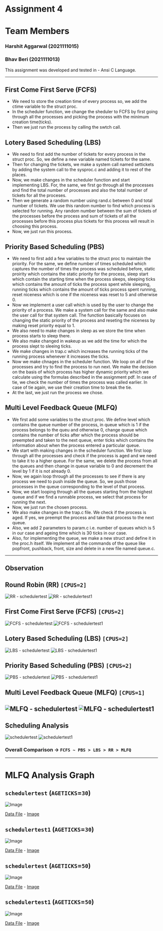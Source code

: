 # Assignment 4

# Team Members

### Harshit Aggarwal (2021111015)

### Bhav Beri (2021111013)

This assignment was developed and tested in - Ansi C Language.

----

## First Come First Serve (FCFS)

-   We need to store the creation time of every process so, we add the ctime variable to the struct proc.
-   In the scheduler function, we change the sheduler to FCFS by first going through all the processes and picking the process with the minimum creation time(ticks).
-   Then we just run the process by calling the swtch call.

## Lotery Based Scheduling (LBS)

-   We need to first add the number of tickets for every process in the struct proc. So, we define a new variable named tickets for the same.
-   Then for changing the tickets, we make a system call named settickets by adding the system call to the sysproc.c and adding it to rest of the places.
-   Now, we make changes in the scheduler function and start implementing LBS. For, the same, we first go through all the processes and find the total number of processes and also the total number of tickets for all the proceses.
-   Then we generate a random number using rand.c between 0 and total number of tickets. We use this random number to find which process is selected for running. Any random number between the sum of tickets of the processes before the process and sum of tickets of all the processes before this process plus tickets for this process will result in choosing this process.
-   Now, we just run this process.

## Priority Based Scheduling (PBS)

-   We need to first add a few variables to the struct proc to maintain the priority. For the same, we define number of times scheduled which captures the number of times the process was scheduled before, static proirity which contains the static priority for the process, sleep start which contain the starting time when the process sleeps, sleeping ticks which contains the amount of ticks the process spent while sleeping, running ticks which contains the amount of ticks process spent running, reset niceness which is one if the niceness was reset to 5 and otherwise 0.
-   Now we implement a user call which is used by the user to change the priority of a process. We make a system call for the same and also make the user call for that system call. The function basically focuses on changing the static priority of the process and reseting the niceness by making reset priority equal to 1.
-   We also need to make changes in sleep as we store the time when process starts to sleep there.
-   We also make changed in wakeup as we add the time for which the process slept to sleeing ticks.
-   We make changes in trap.c which increases the running ticks of the running process whenever it increases the ticks.
-   Now we make chnages in the scheduler function. We loop on all of the processes and try to find the process to run next. We make the decision on the basis of which process has higher dynamic priority which we calculate using the formulas described in the assignment pdf. In case of tie, we check the number of times the process was called earlier. In case of tie again, we use their creation time to break the tie.
-   At the last, we just run the process we chose.

## Multi Level Feedback Queue (MLFQ)

-   We first add some variables to the struct proc. We define level which contains the queue number of the process, in queue which is 1 if the process belongs to the queu and otherwise 0, change queue which contains the number of ticks after which the process should be preempted and taken to the next queue, enter ticks which contains the information about when the process entered a particular queue.
-   We start with making changes in the scheduler function. We first loop through all the processes and check if the process is aged and we need to take it to a higher queue. For the same, we delete the process from all the queues and then change in queue variable to 0 and decrement the level by 1 if it is not already 0.
-   Now, we again loop through all the processes to see if there is any process we need to push inside the queue. So, we push those processes in the queue corresponding to the level of that process.
-   Now, we start looping through all the queues starting from the highest queue and if we find a runnable process, we select that process for running the next.
-   Now, we just run the chosen process.
-   We also make changes in the trap.c file. We check if the process is aged. If yes, we preempt the process and take that process to the next queue.
-   Also, we add 2 parameters to param.c i.e. number of queues which is 5 in our case and ageing time which is 30 ticks in our case.
-   Also, for implementing the queue, we make a new struct and define it in the proc.h itself. We implement all the commands of the queue like popfront, pushback, front, size and delete in a new file named queue.c.

----

## Observation

## Round Robin (RR) `[CPUS=2]`

![RR - schedulertest](images/RR.png) ![RR - schedulertest1](images/RR1.jpeg)

## First Come First Serve (FCFS) `[CPUS=2]`

![FCFS - schedulertest](images/FCFS.png) ![FCFS - schedulertest1](images/FCFS1.jpeg)

## Lotery Based Scheduling (LBS) `[CPUS=2]`

![LBS - schedulertest](images/LBS.png) ![LBS - schedulertest1](images/LBS1.jpeg)

## Priority Based Scheduling (PBS) `[CPUS=2]`

![PBS - schedulertest](images/PBS.png) ![PBS - schedulertest1](images/PBS1.jpeg)

## Multi Level Feedback Queue (MLFQ) `[CPUS=1]`

![MLFQ - schedulertest](images/MLFQ.png) ![MLFQ - schedulertest1](images/MLFQ1.jpeg)
-----

## Scheduling Analysis

![schedulertest](graph/schedulertest.png) ![schedulertest1](graph/schedulertest1.png)

### Overall Comparison -> `FCFS ~ PBS > LBS > RR > MLFQ`
---

# MLFQ Analysis Graph

## `schedulertest` (`AGETICKS`=`30`)
![Image](graph/schedulertest.txt.png)

[Data File](graph/schedulertest.txt.png) - [Image](graph/schedulertest.txt.png)

## `schedulertest1` (`AGETICKS`=`30`)
![Image](graph/schedulertest1.txt.png)

[Data File](graph/schedulertest1.txt.png) - [Image](graph/schedulertest1.txt.png)

## `schedulertest` (`AGETICKS`=`50`)
![Image](graph/schedulertest-50.txt.png)

[Data File](graph/schedulertest-50.txt.png) - [Image](graph/schedulertest-50.txt.png)

## `schedulertest1` (`AGETICKS`=`50`)
![Image](./graph/schedulertest1-50.txt.png)

[Data File](./graph/schedulertest1-50.txt.png) - [Image](./graph/schedulertest1-50.txt.png)
